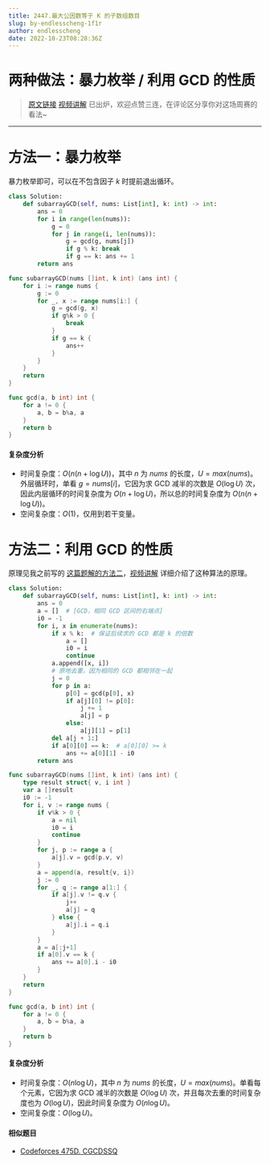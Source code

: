 ```yaml
---
title: 2447.最大公因数等于 K 的子数组数目
slug: by-endlesscheng-1f1r
author: endlesscheng
date: 2022-10-23T08:28:36Z
---
```

# 两种做法：暴力枚举 / 利用 GCD 的性质
 
> [原文链接](https://leetcode.cn/problems/number-of-subarrays-with-gcd-equal-to-k/solution/by-endlesscheng-1f1r)
[视频讲解](https://www.bilibili.com/video/BV1ne4y1e7nu) 已出炉，欢迎点赞三连，在评论区分享你对这场周赛的看法~

---

# 方法一：暴力枚举

暴力枚举即可，可以在不包含因子 $k$ 时提前退出循环。

```py [sol1-Python3]
class Solution:
    def subarrayGCD(self, nums: List[int], k: int) -> int:
        ans = 0
        for i in range(len(nums)):
            g = 0
            for j in range(i, len(nums)):
                g = gcd(g, nums[j])
                if g % k: break
                if g == k: ans += 1
        return ans
```

```go [sol1-Go]
func subarrayGCD(nums []int, k int) (ans int) {
	for i := range nums {
		g := 0
		for _, x := range nums[i:] {
			g = gcd(g, x)
			if g%k > 0 {
				break
			}
			if g == k {
				ans++
			}
		}
	}
	return
}

func gcd(a, b int) int {
	for a != 0 {
		a, b = b%a, a
	}
	return b
}
```

#### 复杂度分析

- 时间复杂度：$O(n(n+\log U))$，其中 $n$ 为 $\textit{nums}$ 的长度，$U=max(\textit{nums})$。外层循环时，单看 $g=\textit{nums}[i]$，它因为求 GCD 减半的次数是 $O(\log U)$ 次，因此内层循环的时间复杂度为 $O(n+\log U)$，所以总的时间复杂度为 $O(n(n+\log U))$。
- 空间复杂度：$O(1)$，仅用到若干变量。

# 方法二：利用 GCD 的性质

原理见我之前写的 [这篇题解的方法二](https://leetcode.cn/problems/smallest-subarrays-with-maximum-bitwise-or/solution/by-endlesscheng-zai1/)，[视频讲解](https://www.bilibili.com/video/BV1ne4y1e7nu) 详细介绍了这种算法的原理。

```py [sol1-Python3]
class Solution:
    def subarrayGCD(self, nums: List[int], k: int) -> int:
        ans = 0
        a = []  # [GCD，相同 GCD 区间的右端点]
        i0 = -1
        for i, x in enumerate(nums):
            if x % k:  # 保证后续求的 GCD 都是 k 的倍数
                a = []
                i0 = i
                continue
            a.append([x, i])
            # 原地去重，因为相同的 GCD 都相邻在一起
            j = 0
            for p in a:
                p[0] = gcd(p[0], x)
                if a[j][0] != p[0]:
                    j += 1
                    a[j] = p
                else:
                    a[j][1] = p[1]
            del a[j + 1:]
            if a[0][0] == k:  # a[0][0] >= k
                ans += a[0][1] - i0
        return ans
```

```go [sol1-Go]
func subarrayGCD(nums []int, k int) (ans int) {
	type result struct{ v, i int }
	var a []result
	i0 := -1
	for i, v := range nums {
		if v%k > 0 {
			a = nil
			i0 = i
			continue
		}
		for j, p := range a {
			a[j].v = gcd(p.v, v)
		}
		a = append(a, result{v, i})
		j := 0
		for _, q := range a[1:] {
			if a[j].v != q.v {
				j++
				a[j] = q
			} else {
				a[j].i = q.i
			}
		}
		a = a[:j+1]
		if a[0].v == k {
			ans += a[0].i - i0
		}
	}
	return
}

func gcd(a, b int) int {
	for a != 0 {
		a, b = b%a, a
	}
	return b
}
```

#### 复杂度分析

- 时间复杂度：$O(n\log U)$，其中 $n$ 为 $\textit{nums}$ 的长度，$U=max(\textit{nums})$。单看每个元素，它因为求 GCD 减半的次数是 $O(\log U)$ 次，并且每次去重的时间复杂度也为 $O(\log U)$，因此时间复杂度为 $O(n\log U)$。
- 空间复杂度：$O(\log U)$。

#### 相似题目

- [Codeforces 475D. CGCDSSQ](https://codeforces.com/problemset/problem/475/D)

